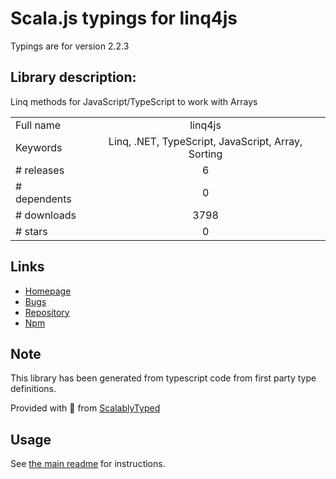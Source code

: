 
# Scala.js typings for linq4js

Typings are for version 2.2.3

## Library description:
Linq methods for JavaScript/TypeScript to work with Arrays

|                    |                 |
| ------------------ | :-------------: |
| Full name          | linq4js |
| Keywords           | Linq, .NET, TypeScript, JavaScript, Array, Sorting |
| # releases         | 6 |
| # dependents       | 0 |
| # downloads        | 3798 |
| # stars            | 0 |

## Links
- [Homepage](https://github.com/morrisjdev/Linq4JS)
- [Bugs](https://github.com/morrisjdev/Linq4JS/issues)
- [Repository](https://github.com/morrisjdev/Linq4JS)
- [Npm](https://www.npmjs.com/package/linq4js)
    


## Note
This library has been generated from typescript code from first party type definitions.

Provided with :purple_heart: from [ScalablyTyped](https://github.com/oyvindberg/ScalablyTyped)

## Usage
See [the main readme](../../readme.md) for instructions.


